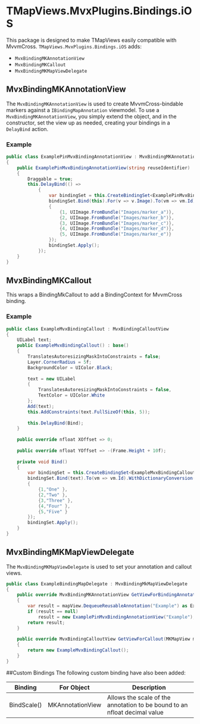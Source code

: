 # TMapViews.MvxPlugins.Bindings.iOS

This package is designed to make TMapViews easily compatible with MvvmCross.
`TMapViews.MvxPlugins.Bindings.iOS` adds:
* `MvxBindingMKAnnotationView`
* `MvxBindingMKCallout`
* `MvxBindingMKMapViewDelegate`

## MvxBindingMKAnnotationView
The `MvxBindingMKAnnotationView` is used to create MvvmCross-bindable markers against a `IBindingMapAnnotation` viewmodel.
To use a `MvxBindingMKAnnotationView`, you simply extend the object, and in the constructor, set the view up as needed, creating your bindings in a `DelayBind` action.

### Example
```csharp
public class ExamplePinMvxBindingAnnotationView : MvxBindingMKAnnotationView
{
    public ExamplePinMvxBindingAnnotationView(string reuseIdentifier) : base(reuseIdentifier)
    {
        Draggable = true;
        this.DelayBind(() =>
            {
                var bindingSet = this.CreateBindingSet<ExamplePinMvxBindingAnnotationView, ExampleBindingAnnotation>();
                bindingSet.Bind(this).For(v => v.Image).To(vm => vm.Id).WithDictionaryConversion(new Dictionary<int, UIImage>
                {
                    {1, UIImage.FromBundle("Images/marker_a")},
                    {2, UIImage.FromBundle("Images/marker_b")},
                    {3, UIImage.FromBundle("Images/marker_c")},
                    {4, UIImage.FromBundle("Images/marker_d")},
                    {5, UIImage.FromBundle("Images/marker_e")}
                });
                bindingSet.Apply();
            });
    }
}
```

## MvxBindingMKCallout
This wraps a BindingMkCallout to add a BindingContext for MvvmCross binding.

### Example
```csharp
public class ExampleMvxBindingCallout : MvxBindingCalloutView
{
    UILabel text;
    public ExampleMvxBindingCallout() : base()
    {
        TranslatesAutoresizingMaskIntoConstraints = false;
        Layer.CornerRadius = 5f;
        BackgroundColor = UIColor.Black;
        
        text = new UILabel
        {
            TranslatesAutoresizingMaskIntoConstraints = false,
            TextColor = UIColor.White
        };
        Add(text);
        this.AddConstraints(text.FullSizeOf(this, 5));
        
        this.DelayBind(Bind);
    }
    
    public override nfloat XOffset => 0;
    
    public override nfloat YOffset => -(Frame.Height + 10f);
    
    private void Bind()
    {
        var bindingSet = this.CreateBindingSet<ExampleMvxBindingCallout, ExampleBindingAnnotation>();
        bindingSet.Bind(text).To(vm => vm.Id).WithDictionaryConversion(new Dictionary<int, string>
        {
            {1,"One" },
            {2,"Two" },
            {3,"Three" },
            {4,"Four" },
            {5,"Five" }
        });
        bindingSet.Apply();
    }
}
```

## MvxBindingMKMapViewDelegate
The `MvxBindingMKMapViewDelegate` is used to set your annotation and callout views.

```csharp
public class ExampleBindingMapDelegate : MvxBindingMkMapViewDelegate
{
    public override MvxBindingMKAnnotationView GetViewForBindingAnnotation(MKMapView mapView)
    {
        var result = mapView.DequeueReusableAnnotation("Example") as ExamplePinMvxBindingAnnotationView;
        if (result == null)
            result = new ExamplePinMvxBindingAnnotationView("Example");
        return result;
    }
    
    public override MvxBindingCalloutView GetViewForCallout(MKMapView mapView)
    {
        return new ExampleMvxBindingCallout();
    }
}
```

##Custom Bindings
The following custom binding have also been added:

|Binding |For Object |Description|
|--------|-----------|-----------|
|BindScale()|MKAnnotationView|Allows the scale of the annotation to be bound to an nfloat decimal value|
